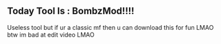 ## Today Tool Is : BombzMod!!!!
Useless tool but if ur a classic mf then u can download this for fun LMAO
btw im bad at edit video LMAO
